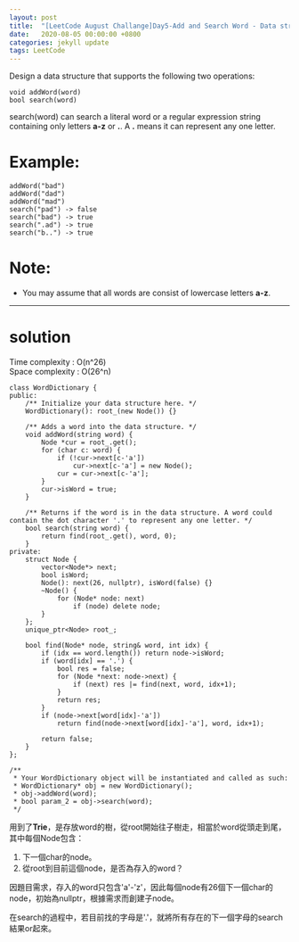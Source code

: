 ```yaml
---
layout: post
title:  "[LeetCode August Challange]Day5-Add and Search Word - Data structure design"
date:   2020-08-05 00:00:00 +0800
categories: jekyll update
tags: LeetCode
---
```

Design a data structure that supports the following two operations:  

	void addWord(word)
	bool search(word)

search(word) can search a literal word or a regular expression string containing only letters **a-z** or **.**. A **.** means it can represent any one letter.  

# Example:  
	addWord("bad")
	addWord("dad")
	addWord("mad")
	search("pad") -> false
	search("bad") -> true
	search(".ad") -> true
	search("b..") -> true

# Note:  
- You may assume that all words are consist of lowercase letters **a-z**.

______________________  

# solution

Time complexity : O(n^26)  
Space complexity : O(26^n)  

	class WordDictionary {
	public:
	    /** Initialize your data structure here. */
	    WordDictionary(): root_(new Node()) {}
	    
	    /** Adds a word into the data structure. */
	    void addWord(string word) {
	        Node *cur = root_.get();
	        for (char c: word) {
	            if (!cur->next[c-'a'])
	                cur->next[c-'a'] = new Node();
	            cur = cur->next[c-'a'];
	        }
	        cur->isWord = true;
	    }
	    
	    /** Returns if the word is in the data structure. A word could contain the dot character '.' to represent any one letter. */
	    bool search(string word) {
	        return find(root_.get(), word, 0);
	    }
	private:
	    struct Node {
	        vector<Node*> next;
	        bool isWord;
	        Node(): next(26, nullptr), isWord(false) {}
	        ~Node() {
	            for (Node* node: next)
	                if (node) delete node;
	        }
	    };
	    unique_ptr<Node> root_;
	    
	    bool find(Node* node, string& word, int idx) {
	        if (idx == word.length()) return node->isWord;
	        if (word[idx] == '.') {
	            bool res = false;
	            for (Node *next: node->next) {
	                if (next) res |= find(next, word, idx+1);
	            }
	            return res;
	        }
	        if (node->next[word[idx]-'a'])
	            return find(node->next[word[idx]-'a'], word, idx+1);
	        
	        return false;
	    }
	};

	/**
	 * Your WordDictionary object will be instantiated and called as such:
	 * WordDictionary* obj = new WordDictionary();
	 * obj->addWord(word);
	 * bool param_2 = obj->search(word);
	 */

用到了**Trie**，是存放word的樹，從root開始往子樹走，相當於word從頭走到尾，其中每個Node包含：  
1. 下一個char的node。
2. 從root到目前這個node，是否為存入的word？

因題目需求，存入的word只包含'a'-'z'，因此每個node有26個下一個char的node，初始為nullptr，根據需求而創建子node。  

在search的過程中，若目前找的字母是'.'，就將所有存在的下一個字母的search結果or起來。